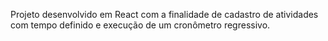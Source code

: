 Projeto desenvolvido em React com a finalidade de cadastro de atividades com tempo definido e execução de um cronômetro regressivo.
